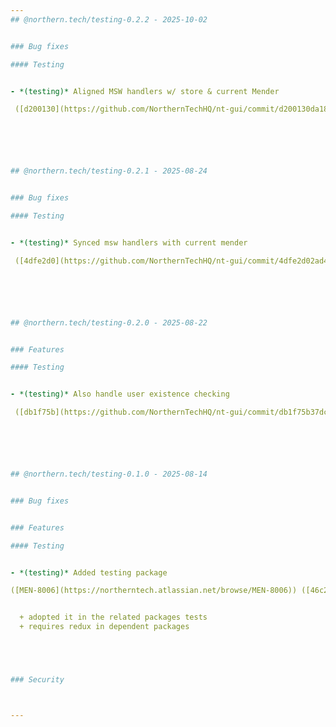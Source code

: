 ```yaml
---
## @northern.tech/testing-0.2.2 - 2025-10-02


### Bug fixes

#### Testing


- *(testing)* Aligned MSW handlers w/ store & current Mender

 ([d200130](https://github.com/NorthernTechHQ/nt-gui/commit/d200130da18f871b572f9ed08e424a7c591576b3))  by @mzedel






## @northern.tech/testing-0.2.1 - 2025-08-24


### Bug fixes

#### Testing


- *(testing)* Synced msw handlers with current mender

 ([4dfe2d0](https://github.com/NorthernTechHQ/nt-gui/commit/4dfe2d02ad4c58329c0c99a2f1cf305e4cee8997))  by @mzedel






## @northern.tech/testing-0.2.0 - 2025-08-22


### Features

#### Testing


- *(testing)* Also handle user existence checking

 ([db1f75b](https://github.com/NorthernTechHQ/nt-gui/commit/db1f75b37dcba66a02432a6ef2e0b7e3f33f6c0c))  by @mzedel






## @northern.tech/testing-0.1.0 - 2025-08-14


### Bug fixes


### Features

#### Testing


- *(testing)* Added testing package

([MEN-8006](https://northerntech.atlassian.net/browse/MEN-8006)) ([46c2efd](https://github.com/NorthernTechHQ/nt-gui/commit/46c2efd789d54a3a0393e3a1337645ca138eefa3))  by @mzedel


  + adopted it in the related packages tests
  + requires redux in dependent packages





### Security



---
```

